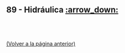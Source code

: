 
<html>
<body>
<h2>89 - Hidráulica <a href="https://downgit.github.io/#/home?url=https://github.com/Apuntes-FIUBA/Apuntes-Electronica/tree/main/89 - Hidráulica">:arrow_down:</a></h2>
<ul>
</ul>
</body>
</html>














<br><br><br>[(Volver a la página anterior)](../)
